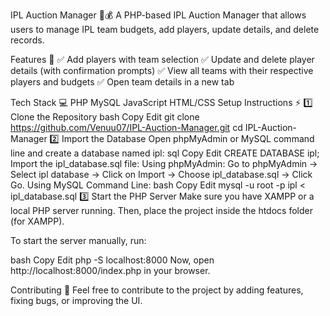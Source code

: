 IPL Auction Manager 🏏💰
A PHP-based IPL Auction Manager that allows users to manage IPL team budgets, add players, update details, and delete records.

Features 🚀
✅ Add players with team selection
✅ Update and delete player details (with confirmation prompts)
✅ View all teams with their respective players and budgets
✅ Open team details in a new tab

Tech Stack 💻
PHP
MySQL
JavaScript
HTML/CSS
Setup Instructions ⚡
1️⃣ Clone the Repository
bash
Copy
Edit
git clone https://github.com/Venuu07/IPL-Auction-Manager.git
cd IPL-Auction-Manager
2️⃣ Import the Database
Open phpMyAdmin or MySQL command line and create a database named ipl:
sql
Copy
Edit
CREATE DATABASE ipl;
Import the ipl_database.sql file:
Using phpMyAdmin: Go to phpMyAdmin → Select ipl database → Click on Import → Choose ipl_database.sql → Click Go.
Using MySQL Command Line:
bash
Copy
Edit
mysql -u root -p ipl < ipl_database.sql
3️⃣ Start the PHP Server
Make sure you have XAMPP or a local PHP server running. Then, place the project inside the htdocs folder (for XAMPP).

To start the server manually, run:

bash
Copy
Edit
php -S localhost:8000
Now, open http://localhost:8000/index.php in your browser.

Contributing 🤝
Feel free to contribute to the project by adding features, fixing bugs, or improving the UI.
